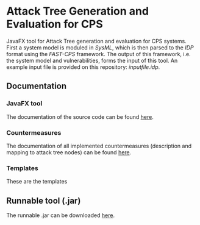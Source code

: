 # Attack Tree Generation and Evaluation for CPS
JavaFX tool for Attack Tree generation and evaluation for CPS systems. First a system model is moduled in *SysML*, which is then parsed to the *IDP* format using the *FAST-CPS* framework. The output of this framework, i.e. the system model and vulnerabilities, forms the input of this tool. An example input file is provided on this repository: *inputfile.idp*.
## Documentation
### JavaFX tool
The documentation of the source code can be found [here](https://wouterdep.github.io/attacktrees/api-docs/ "JavaFX Tool JavaDocs").
### Countermeasures
The documentation of all implemented countermeasures (description and mapping to attack tree nodes) can be found [here](https://wouterdep.github.io/attacktrees/cm-docs/ "Countermeasure Documentation").
### Templates
These are the templates
## Runnable tool (.jar)
The runnable .jar can be downloaded [here](https://drive.google.com/file/d/1SX90KAGA6yTwASNY24ps0fIBtPGB540K/view?usp=sharing "Runnable .jar").
